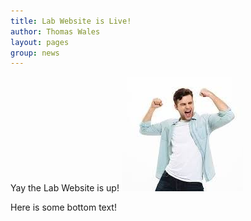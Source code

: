 ```yaml
---
title: Lab Website is Live! 
author: Thomas Wales
layout: pages
group: news
---
```


Yay the Lab Website is up!
<span class="image fit"><img src="/images/2024-04-03-happy_man.jpg" alt="" class="img-responsive"></span>


Here is some bottom text!
